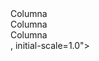 <!DOCTYPE html>
<html lang="en">
<head>
    <meta charset="UTF-8">
    <meta name="viewport" content="width=<div class="container">
        <div class="row">
          <div class="col">
            Columna
          </div>
          <div class="col">
            Columna
          </div>
          <div class="col">
            Columna
          </div>
        </div>
      </div>, initial-scale=1.0">
    <title>Document</title>
</head>
<body>
    
</body>
</html>